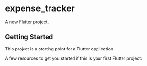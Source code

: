 # expense_tracker

A new Flutter project.

## Getting Started

This project is a starting point for a Flutter application.

A few resources to get you started if this is your first Flutter project:

